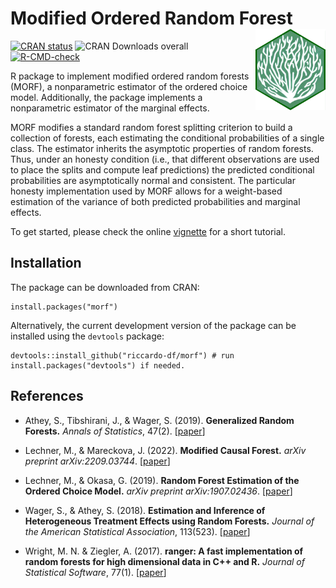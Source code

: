 # Modified Ordered Random Forest <a href="https://riccardo-df.github.io/morf/"><img src="man/figures/logo.svg" align="right" height="130" /></a>
 
 <!-- badges: start -->
[![CRAN status](https://www.r-pkg.org/badges/version/morf)](https://CRAN.R-project.org/package=morf)
![CRAN Downloads overall](http://cranlogs.r-pkg.org/badges/grand-total/morf)
[![R-CMD-check](https://github.com/riccardo-df/morf/actions/workflows/R-CMD-check.yaml/badge.svg)](https://github.com/riccardo-df/aggTrees/morf/workflows/R-CMD-check.yaml)
<!-- badges: end -->
 
R package to implement modified ordered random forests (MORF), a nonparametric estimator of the ordered choice model. Additionally, the package implements a nonparametric estimator of the marginal effects.

MORF modifies a standard random forest splitting criterion to build a collection of forests, each estimating the conditional probabilities of a single class. The estimator inherits the asymptotic properties of random forests. Thus, under an honesty condition (i.e., that different observations are used to place the splits and compute leaf predictions) the predicted conditional probabilities are asymptotically normal and consistent. The particular honesty implementation used by MORF allows for a weight-based estimation of the variance of both predicted probabilities and marginal effects.

To get started, please check the online [vignette](https://riccardo-df.github.io/morf/articles/morf-vignette.html) for a short tutorial.

## Installation  
The package can be downloaded from CRAN:

```
install.packages("morf")
```

Alternatively, the current development version of the package can be installed using the `devtools` package:

```
devtools::install_github("riccardo-df/morf") # run install.packages("devtools") if needed.
```

## References

- Athey, S., Tibshirani, J., & Wager, S. (2019).
<b>Generalized Random Forests.</b> <i>Annals of Statistics</i>, 47(2).
[<a href="https://projecteuclid.org/euclid.aos/1547197251">paper</a>]

- Lechner, M., & Mareckova, J. (2022). 
<b>Modified Causal Forest.</b>
<i>arXiv preprint arXiv:2209.03744</i>.
[<a href="https://arxiv.org/abs/2209.03744">paper</a>]

- Lechner, M., & Okasa, G. (2019). 
<b>Random Forest Estimation of the Ordered Choice Model.</b>
<i>arXiv preprint arXiv:1907.02436</i>.
[<a href="https://arxiv.org/abs/1907.02436">paper</a>]

- Wager, S., & Athey, S. (2018).
<b>Estimation and Inference of Heterogeneous Treatment Effects using Random Forests.</b>
<i>Journal of the American Statistical Association</i>, 113(523).
[<a href="https://www.tandfonline.com/eprint/v7p66PsDhHCYiPafTJwC/full">paper</a>]

- Wright, M. N. & Ziegler, A. (2017).
<b>ranger: A fast implementation of random forests for high dimensional data in C++ and R.</b>
<i>Journal of Statistical Software</i>, 77(1).
[<a href="https://www.jstatsoft.org/article/view/v077i01">paper</a>]
